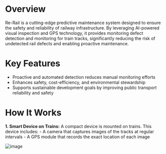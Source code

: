 # Overview
Re-Rail is a cutting-edge predictive maintenance system designed to ensure the safety and reliability of railway infrastructure. By leveraging AI-powered visual inspection and GPS technology, it provides monitoring defect detection and monitoring for train tracks, significantly reducing the risk of undetected rail defects and enabling proactive maintenance.

# Key Features
- Proactive and automated detection reduces manual monitoring efforts
- Enhances safety, cost-efficiency, and environmental stewardship
- Supports sustainable development goals by improving public transport reliability and safety

# How It Works 
**1. Smart Device on Trains:**
     A compact device is mounted on trains. This device includes:
     - A camera that captures images of the tracks at regular intervals
     - A GPS module that records the exact location of each image
     
![image](https://github.com/user-attachments/assets/ce60596b-b552-4621-bb61-d87c2f8a588d)
 
